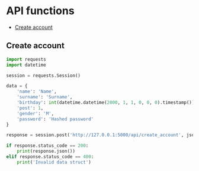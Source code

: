 # API functions
- [Create account](#create_account)

## <a name='create_account'></a> Create account
```python
import requests
import datetime

session = requests.Session()

data = {
    'name': 'Name',
    'surname': 'Surname',
    'birthday': int(datetime.datetime(2000, 1, 1, 0, 0, 0).timestamp()),
    'post': 1,
    'gender': 'M',
    'password': 'Hashed password'
}

response = session.post('http://127.0.0.1:5000/api/create_account', json=data)

if response.status_code == 200:
    print(response.json())
elif response.status_code == 400:
    print('Invalid data struct')
```
